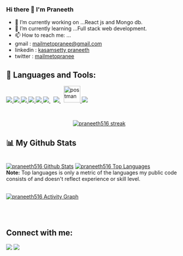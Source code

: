 ### Hi there 👋 I'm Praneeth
- 🔭 I’m currently working on ...React js and Mongo db.
- 🌱 I’m currently learning ...Full stack web development.
- 📫 How to reach me: ...
- gmail : <a href="https://mail.google.com/mail/u/0/?tab=rm&ogbl#inbox?compose=GTvVlcSHwsJTQJkbJfbMdvZwPZSztpqTRFTgcJcZFhFzWLtMJpwshNHBNnDfQqNWNxvDfHQbcmfDx"/>mailmetopranee@gmail.com</a>
- linkedin : [kasamsetty praneeth](https://www.linkedin.com/in/praneethkasamsetty?lipi=urn%3Ali%3Apage%3Ad_flagship3_profile_view_base_contact_details%3BbYclTuK%2FSSewQ7Cc4zW%2FZQ%3D%3D)
- twitter : [mailmetopranee](https://twitter.com/mailmetopranee)
## 🚀 Languages and Tools:

<p align="left"> 
    <a href="https://reactjs.org/" target="_blank"> <img src="https://img.icons8.com/color/48/000000/react-native.png"/> </a>
    <a href="https://developer.mozilla.org/en-US/docs/Web/JavaScript" target="_blank"> <img src="https://img.icons8.com/color/48/000000/javascript.png"/> </a> 
    <a href="https://www.w3.org/html/" target="_blank"> <img src="https://img.icons8.com/color/48/000000/html-5.png"/> </a> 
    <a href="https://www.w3schools.com/css/" target="_blank"> <img src="https://img.icons8.com/color/48/000000/css3.png"/> </a> 
    <a href="https://getbootstrap.com" target="_blank"> <img src="https://img.icons8.com/color/48/000000/bootstrap.png"/> </a>
    <a style="padding-right:8px;" href="https://nodejs.org" target="_blank"> <img src="https://img.icons8.com/color/48/000000/nodejs.png"/> </a> 
    <a style="padding-right:8px;" href="https://www.mysql.com/" target="_blank"> <img src="https://img.icons8.com/fluent/50/000000/mysql-logo.png"/> </a>
    <a href="https://postman.com" target="_blank"> <img src="https://www.vectorlogo.zone/logos/getpostman/getpostman-icon.svg" alt="postman" width="45" height="45"/> </a>   
    <a href="https://git-scm.com/" target="_blank"> <img src="https://img.icons8.com/color/48/000000/git.png"/> </a> 
</p>
<br/>

<p align="center">
    <a href="https://praneeth516/github-readme-streak-stats">
        <img title="🔥 Get streak stats for your profile at git.io/streak-stats" alt="praneeth516 streak" src="https://github-readme-streak-stats.herokuapp.com/?user=praneeth516&theme=black-ice&hide_border=true&stroke=0000&background=060A0CD0"/>
    </a>
</p>

## 📊 My Github Stats

  <br/>
    <a href="https://github.com/praneeth516/github-readme-stats"><img alt="praneeth516 Github Stats" src="https://github-readme-stats.vercel.app/api?username=praneeth516&show_icons=true&count_private=true&theme=react&hide_border=true&bg_color=0D1117" /></a>
  <a href="https://github.com/praneeth516/github-readme-stats"><img alt="praneeth516 Top Languages" src="https://github-readme-stats.vercel.app/api/top-langs/?username=praneeth516&langs_count=8&count_private=true&layout=compact&theme=react&hide_border=true&bg_color=0D1117" /></a>
  <br/>
  <b>Note:</b> Top languages is only a metric of the languages my public code consists of and doesn't reflect experience or skill level.


<br/>
<br/>

<a href="https://github.com/praneeth516/github-readme-activity-graph"><img alt="praneeth516 Activity Graph" src="https://activity-graph.herokuapp.com/graph?username=praneeth516&bg_color=0D1117&color=5BCDEC&line=5BCDEC&point=FFFFFF&hide_border=true" /></a>

<br/>
<br/>

## Connect with me:
<p align="left">

<a href = "https://www.linkedin.com/in/praneethkasamsetty?lipi=urn%3Ali%3Apage%3Ad_flagship3_profile_view_base_contact_details%3BY9F1Fw8IT5aG6q3xgnzYjQ%3D%3D"><img src="https://img.icons8.com/fluent/48/000000/linkedin.png"/></a>
<a href = "https://twitter.com/mailmetopranee"><img src="https://img.icons8.com/fluent/48/000000/twitter.png"/></a>

</p>
